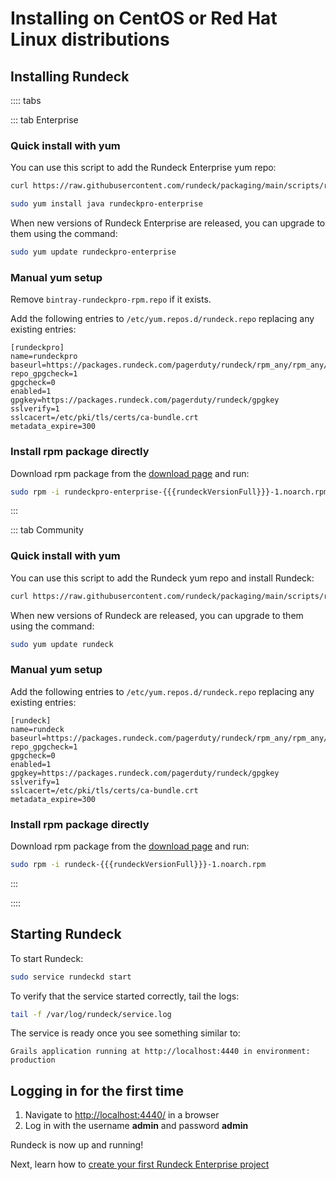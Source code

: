 # Installing on CentOS or Red Hat Linux distributions


## Installing Rundeck
:::: tabs

::: tab Enterprise
### Quick install with yum

You can use this script to add the Rundeck Enterprise yum repo:

```bash
curl https://raw.githubusercontent.com/rundeck/packaging/main/scripts/rpm-setup.sh 2&> /dev/null | sudo bash -s rundeckpro
```

```bash
sudo yum install java rundeckpro-enterprise
```

When new versions of Rundeck Enterprise are released, you can upgrade to them using the command:

```bash
sudo yum update rundeckpro-enterprise
```
### Manual yum setup

Remove `bintray-rundeckpro-rpm.repo` if it exists.

Add the following entries to `/etc/yum.repos.d/rundeck.repo` replacing any existing entries:
```properties
[rundeckpro]
name=rundeckpro
baseurl=https://packages.rundeck.com/pagerduty/rundeck/rpm_any/rpm_any/$basearch
repo_gpgcheck=1
gpgcheck=0
enabled=1
gpgkey=https://packages.rundeck.com/pagerduty/rundeck/gpgkey
sslverify=1
sslcacert=/etc/pki/tls/certs/ca-bundle.crt
metadata_expire=300
```

### Install rpm package directly

Download rpm package from the [download page](https://download.rundeck.com/eval/) and run:

```bash
sudo rpm -i rundeckpro-enterprise-{{{rundeckVersionFull}}}-1.noarch.rpm
```
:::

::: tab Community
### Quick install with yum

You can use this script to add the Rundeck yum repo and install Rundeck:

```bash
curl https://raw.githubusercontent.com/rundeck/packaging/main/scripts/rpm-setup.sh 2&> /dev/null | sudo bash -s rundeck
```

When new versions of Rundeck are released, you can upgrade to them using the command:

```bash
sudo yum update rundeck
```

### Manual yum setup
Add the following entries to `/etc/yum.repos.d/rundeck.repo` replacing any existing entries:

```properties
[rundeck]
name=rundeck
baseurl=https://packages.rundeck.com/pagerduty/rundeck/rpm_any/rpm_any/$basearch
repo_gpgcheck=1
gpgcheck=0
enabled=1
gpgkey=https://packages.rundeck.com/pagerduty/rundeck/gpgkey
sslverify=1
sslcacert=/etc/pki/tls/certs/ca-bundle.crt
metadata_expire=300
```

### Install rpm package directly

Download rpm package from the [download page](http://docs.rundeck.com/docs/downloads.html) and run:

```bash
sudo rpm -i rundeck-{{{rundeckVersionFull}}}-1.noarch.rpm
```
:::

::::

## Starting Rundeck

To start Rundeck:

```bash
sudo service rundeckd start
```

To verify that the service started correctly, tail the logs:

```bash
tail -f /var/log/rundeck/service.log
```

The service is ready once you see something similar to:

```
Grails application running at http://localhost:4440 in environment: production
```

## Logging in for the first time

1. Navigate to [http://localhost:4440/](http://localhost:4440/user/login) in a browser
1. Log in with the username **admin** and password **admin**

Rundeck is now up and running!

Next, learn how to [create your first Rundeck Enterprise project](/manual/03-getting-started.md#project-setup)
